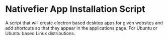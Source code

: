 # Nativefier App Installation Script

A script that will create electron based desktop apps for given websites and add shortcuts so that they appear in the applications page. For Ubuntu or Ubuntu based Linux distributions.
